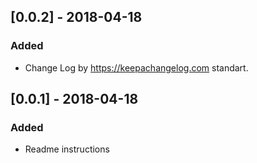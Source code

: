 ## [0.0.2] - 2018-04-18
### Added
- Change Log by https://keepachangelog.com standart.

## [0.0.1] - 2018-04-18
### Added
- Readme instructions

